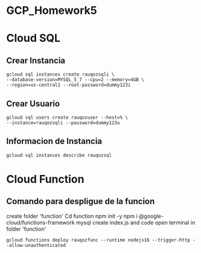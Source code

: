 # GCP_Homework5

# Cloud SQL

## Crear Instancia
    gcloud sql instances create rauqozsqli \
    --database-version=MYSQL_5_7 --cpu=2 --memory=4GB \
    --region=us-central1 --root-password=dummy123i

## Crear Usuario
    gcloud sql users create rauqozuser --host=% \
    --instance=rauqozsqli --password=dummy123u

## Informacion de Instancia
    gcloud sql instances describe rauqozsql

# Cloud Function
## Comando para despligue de la funcion

create folder 'function'
Cd function
npm init -y
npm i @google-cloud/functions-framework mysql
create index.js and code
open terminal in folder 'function'

    gcloud functions deploy rauqozfunc --runtime nodejs16 --trigger-http --allow-unauthenticated